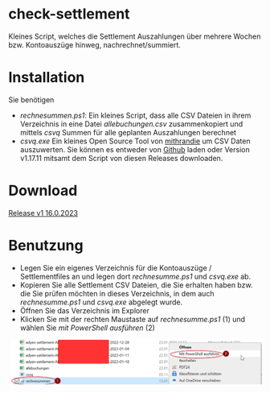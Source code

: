 # check-settlement
Kleines Script, welches die Settlement Auszahlungen über mehrere Wochen bzw. Kontoauszüge hinweg, nachrechnet/summiert.

# Installation
Sie benötigen
* *rechnesummen.ps1*: Ein kleines Script, dass alle CSV Dateien in ihrem Verzeichnis in eine Datei *allebuchungen.csv* zusammenkopiert und mittels *csvq* Summen für alle geplanten Auszahlungen berechnet
* *csvq.exe* Ein kleines Open Source Tool von [mithrandie](https://github.com/mithrandie) um CSV Daten auszuwerten. Sie können es entweder von [Github](https://mithrandie.github.io/csvq/) laden oder Version v1.17.11 mitsamt dem Script von diesen Releases downloaden.

# Download 

[Release v1 16.0.2023](https://github.com/shoepping-merchants-tools/check-settlement/raw/main/releases/1/rechnesummen.zip)

# Benutzung

* Legen Sie ein eigenes Verzeichnis für die Kontoauszüge / Settlementfiles an und legen dort *rechnesumme.ps1* und *csvq.exe* ab.
* Kopieren Sie alle Settlement CSV Dateien, die Sie erhalten haben bzw. die Sie prüfen möchten in dieses Verzeichnis,  in dem auch *rechnesumme.ps1* und *csvq.exe* abgelegt wurde.
* Öffnen Sie das Verzeichnis im Explorer
* Klicken Sie mit der rechten Maustaste auf *rechnesumme.ps1* (1) und wählen Sie *mit PowerShell ausführen* (2)

![Screenshot  Klicken Sie mit der rechten Maustaste auf *rechnesumme.ps1* und wählen Sie *mit PowerShell ausführen*](./Powershell_ausfuehren.png "Powershell ausführen")
